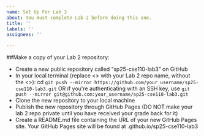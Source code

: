 ```yaml
---
name: Set Up For Lab 3
about: You must complete Lab 2 before doing this one.
title: ''
labels: ''
assignees: ''

---
```


##Make a copy of your Lab 2 repository:
- Create a new public repository called “sp25-cse110-lab3” on GitHub
- In your local terminal (replace <> with your Lab 2 repo name, without the <>):
cd <lab2-repo-name>
```git push --mirror https://github.com/your_username/sp25-cse110-lab3.git``` OR if you're authenticating with an SSH key, use ```git push --mirror git@github.com:your_username/sp25-cse110-lab3.git```
- Clone the new repository to your local machine
- Publish the new repository through GitHub Pages (DO NOT make your lab 2 repo private until you have received your grade back for it)
- Create a README.md file containing the URL of your new GitHub Pages site. Your GitHub Pages site will be found at <username>.github.io/sp25-cse110-lab3
